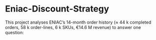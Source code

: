 # Eniac-Discount-Strategy
This project analyses ENIAC’s 14-month order history (≈ 44 k completed orders, 58 k order-lines, 6 k SKUs, €14.6 M revenue) to answer one question:
